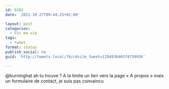 ```yaml
---
id: 6382
date: '2011-10-27T09:44:25+02:00'

layout: post
categories:
  - Vis ma vie
tags:
  - tweet
format: status
publish_social: no
guid: 'http://tweets.local/?birdsite_tweet=129493646574759936'

---
```


@burninghat ah tu trouve ? A la limite un lien vers la page « A propos » mais un formulaire de contact, je suis pas convaincu